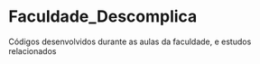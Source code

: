# Faculdade_Descomplica
 Códigos desenvolvidos durante as aulas da faculdade, e estudos relacionados
